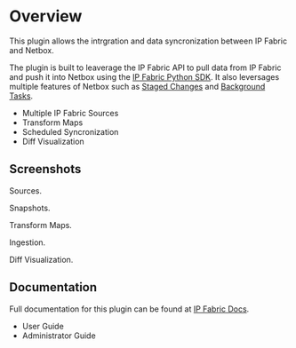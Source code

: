 # Overview

This plugin allows the intrgration and data syncronization between IP Fabric and Netbox.

The plugin is built to leaverage the IP Fabric API to pull data from IP Fabric and push it into Netbox using the [IP Fabric Python SDK](https://gitlab.com/ip-fabric/integrations/python-ipfabric). It also leversages multiple features of Netbox such as [Staged Changes](https://docs.netbox.dev/en/stable/plugins/development/staged-changes/) and [Background Tasks](https://docs.netbox.dev/en/stable/plugins/development/background-tasks/).

- Multiple IP Fabric Sources
- Transform Maps
- Scheduled Syncronization
- Diff Visualization

## Screenshots

Sources.

Snapshots.

Transform Maps.

Ingestion.

Diff Visualization.

## Documentation

Full documentation for this plugin can be found at [IP Fabric Docs](https://docs.ipfabric.io/main/integrations/netbox/).

- User Guide
- Administrator Guide
